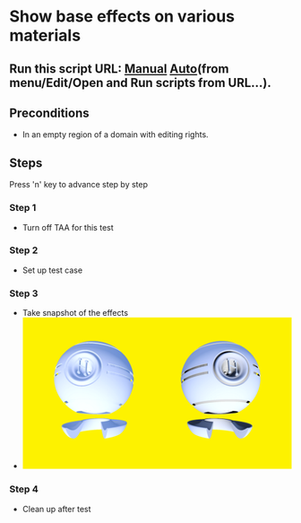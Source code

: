 # Show base effects on various materials
## Run this script URL: [Manual](./test.js?raw=true)   [Auto](./testAuto.js?raw=true)(from menu/Edit/Open and Run scripts from URL...).

## Preconditions
- In an empty region of a domain with editing rights.

## Steps
Press 'n' key to advance step by step

### Step 1
- Turn off TAA for this test
### Step 2
- Set up test case
### Step 3
- Take snapshot of the effects
- ![](./ExpectedImage_00000.png)
### Step 4
- Clean up after test
